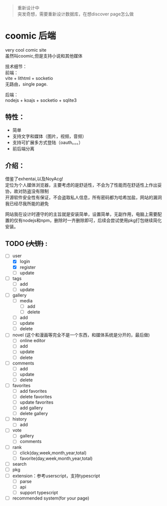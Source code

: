 > 重新设计中  
> 突发奇想，需要重新设计数据库，在想discover page怎么做

# coomic 后端

very cool comic site  
虽然叫coomic,但是支持小说和其他媒体  
  
技术细节：  
前端：  
vite + lithtml + socketio  
无路由，single page.  

后端：  
nodejs + koajs + socketio + sqlite3  

## 特性：
- 简单
- 支持文字和媒体（图片，视频，音频）
- 支持可扩展多方式登陆（oauth。。。）
- 前后端分离

## 介绍：
借鉴了exhentai,以及NoyAcg!  
定位为个人媒体浏览器，主要考虑的是舒适性，不会为了性能而在舒适性上作出妥协，故对防盗没有限制  
开源软件安全性有保证，不会盗取私人信息，所有密码都为哈希加盐，网站的漏洞我已经尽我所能的避免  
  
网站我在设计时遵守的的主旨就是安装简单，设置简单，无副作用，电脑上需要配置的仅有nodejs和npm，删除时一齐删除即可，后续会尝试使用pkg打包继续简化安装。

## TODO ~~(大饼)~~ :
- [ ] user
  - [x] login
  - [x] register
  - [ ] update
- [ ] tags
  - [ ] add
  - [ ] update
- [ ] gallery
  - [ ] media
    - [ ] add
    - [ ] delete
  - [ ] add
  - [ ] update
  - [ ] delete
- [ ] novel (这个和漫画等完全不是一个东西，和媒体系统是分开的，最后做)
  - [ ] online editor
  - [ ] add
  - [ ] update
  - [ ] delete
- [ ] comments
  - [ ] add
  - [ ] update
  - [ ] delete
- [ ] favorites
  - [ ] add favorites
  - [ ] delete favorites
  - [ ] update favorites
  - [ ] add gallery
  - [ ] delete gallery
- [ ] history
  - [ ] add
- [ ] vote
  - [ ] gallery
  - [ ] comments
- [ ] rank
  - [ ] click(day,week,month,year,total)
  - [ ] favorite(day,week,month,year,total)
- [ ] search
- [ ] pkg
- [ ] extension：参考userscript，支持typescript
  - [ ] parse
  - [ ] api
  - [ ] support typescript
- [ ] recommended system(for your page)